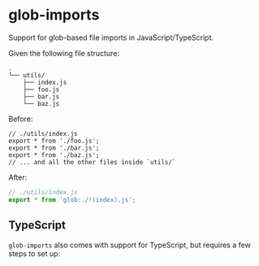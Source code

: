 # glob-imports

Support for glob-based file imports in JavaScript/TypeScript.

Given the following file structure:

```text
.
└── utils/
    ├── index.js
    ├── foo.js
    ├── bar.js
    └── baz.js
```

Before:

```
// ./utils/index.js
export * from './foo.js';
export * from './bar.js';
export * from './baz.js';
// ... and all the other files inside `utils/`
```

After:

```javascript
// ./utils/index.js
export * from 'glob:./!(index).js';
```

## TypeScript

`glob-imports` also comes with support for TypeScript, but requires a few steps to set up:

<!-- TODO -->
